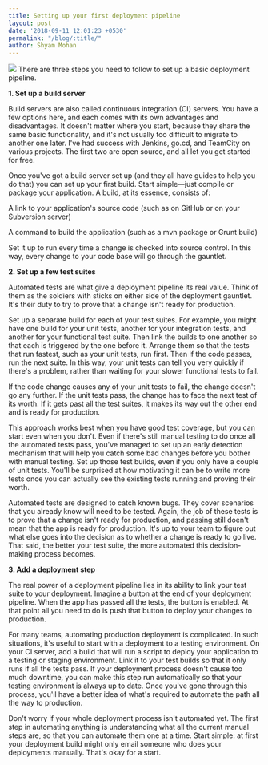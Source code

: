 ```yaml
---
title: Setting up your first deployment pipeline
layout: post
date: '2018-09-11 12:01:23 +0530'
permalink: "/blog/:title/"
author: Shyam Mohan
---
```


![](https://buddy.works/blog/thumbnails/project-api-cover.png)
There are three steps you need to follow to set up a basic deployment pipeline.

**1. Set up a build server**

Build servers are also called continuous integration (CI) servers. You have a few options here, and each comes with its own advantages and disadvantages. It doesn't matter where you start, because they share the same basic functionality, and it's not usually too difficult to migrate to another one later. I've had success with Jenkins, go.cd, and TeamCity on various projects. The first two are open source, and all let you get started for free.

Once you've got a build server set up (and they all have guides to help you do that) you can set up your first build. Start simple—just compile or package your application. A build, at its essence, consists of:

A link to your application's source code (such as on GitHub or on your Subversion server)

A command to build the application (such as a mvn package or Grunt build)

Set it up to run every time a change is checked into source control. In this way, every change to your code base will go through the gauntlet.


**2. Set up a few test suites**

Automated tests are what give a deployment pipeline its real value. Think of them as the soldiers with sticks on either side of the deployment gauntlet. It's their duty to try to prove that a change isn't ready for production.

Set up a separate build for each of your test suites. For example, you might have one build for your unit tests, another for your integration tests, and another for your functional test suite. Then link the builds to one another so that each is triggered by the one before it. Arrange them so that the tests that run fastest, such as your unit tests, run first. Then if the code passes, run the next suite. In this way, your unit tests can tell you very quickly if there's a problem, rather than waiting for your slower functional tests to fail.

If the code change causes any of your unit tests to fail, the change doesn't go any further. If the unit tests pass, the change has to face the next test of its worth. If it gets past all the test suites, it makes its way out the other end and is ready for production.

This approach works best when you have good test coverage, but you can start even when you don't. Even if there's still manual testing to do once all the automated tests pass, you've managed to set up an early detection mechanism that will help you catch some bad changes before you bother with manual testing. Set up those test builds, even if you only have a couple of unit tests. You'll be surprised at how motivating it can be to write more tests once you can actually see the existing tests running and proving their worth.

Automated tests are designed to catch known bugs. They cover scenarios that you already know will need to be tested. Again, the job of these tests is to prove that a change isn't ready for production, and passing still doen't mean that the app is ready for production. It's up to your team to figure out what else goes into the decision as to whether a change is ready to go live. That said, the better your test suite, the more automated this decision-making process becomes.

**3. Add a deployment step**

The real power of a deployment pipeline lies in its ability to link your test suite to your deployment. Imagine a button at the end of your deployment pipeline. When the app has passed all the tests, the button is enabled. At that point all you need to do is push that button to deploy your changes to production.

For many teams, automating production deployment is complicated. In such situations, it's useful to start with a deployment to a testing environment. On your CI server, add a build that will run a script to deploy your application to a testing or staging environment. Link it to your test builds so that it only runs if all the tests pass. If your deployment process doesn't cause too much downtime, you can make this step run automatically so that your testing environment is always up to date. Once you've gone through this process, you'll have a better idea of what's required to automate the path all the way to production.

Don't worry if your whole deployment process isn't automated yet. The first step in automating anything is understanding what all the current manual steps are, so that you can automate them one at a time. Start simple: at first your deployment build might only email someone who does your deployments manually. That's okay for a start.